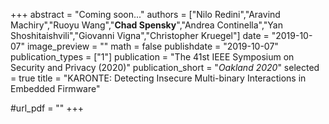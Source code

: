+++
abstract = "Coming soon..."
authors = ["Nilo Redini","Aravind Machiry","Ruoyu Wang","**Chad Spensky**","Andrea Continella","Yan Shoshitaishvili","Giovanni Vigna","Christopher Kruegel"]
date = "2019-10-07"
image_preview = ""
math = false
publishdate = "2019-10-07"
publication_types = ["1"]
publication = "The 41st IEEE Symposium on Security and Privacy (2020)"
publication_short = "*Oakland 2020*"
selected = true
title = "KARONTE: Detecting Insecure Multi-binary Interactions in Embedded Firmware"

#url_pdf = ""
+++
